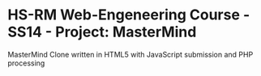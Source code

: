 HS-RM Web-Engeneering Course - SS14 - Project: MasterMind
=====================
MasterMind Clone written in HTML5 with JavaScript submission and PHP processing
